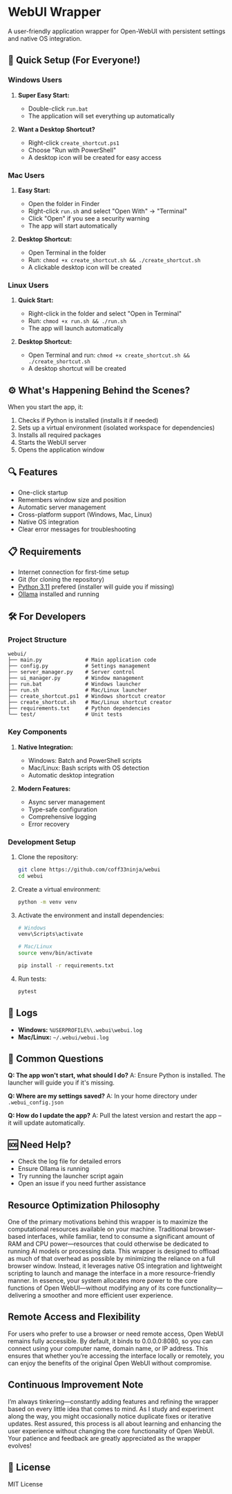 # WebUI Wrapper

A user-friendly application wrapper for Open-WebUI with persistent settings and native OS integration.

## 🚀 Quick Setup (For Everyone!)

### Windows Users
1. **Super Easy Start:**
   - Double-click `run.bat`
   - The application will set everything up automatically

2. **Want a Desktop Shortcut?**
   - Right-click `create_shortcut.ps1`
   - Choose "Run with PowerShell"
   - A desktop icon will be created for easy access

### Mac Users
1. **Easy Start:**
   - Open the folder in Finder
   - Right-click `run.sh` and select "Open With" → "Terminal"
   - Click "Open" if you see a security warning
   - The app will start automatically

2. **Desktop Shortcut:**
   - Open Terminal in the folder
   - Run: `chmod +x create_shortcut.sh && ./create_shortcut.sh`
   - A clickable desktop icon will be created

### Linux Users
1. **Quick Start:**
   - Right-click in the folder and select "Open in Terminal"
   - Run: `chmod +x run.sh && ./run.sh`
   - The app will launch automatically

2. **Desktop Shortcut:**
   - Open Terminal and run: `chmod +x create_shortcut.sh && ./create_shortcut.sh`
   - A desktop shortcut will be created

## ⚙️ What's Happening Behind the Scenes?

When you start the app, it:
1. Checks if Python is installed (installs it if needed)
2. Sets up a virtual environment (isolated workspace for dependencies)
3. Installs all required packages
4. Starts the WebUI server
5. Opens the application window

## 🔍 Features

- One-click startup
- Remembers window size and position
- Automatic server management
- Cross-platform support (Windows, Mac, Linux)
- Native OS integration
- Clear error messages for troubleshooting

## 📋 Requirements

- Internet connection for first-time setup
- Git (for cloning the repository)
- [Python 3.11](https://www.python.org/downloads/release/python-3119/) prefered (installer will guide you if missing)
- [Ollama](https://ollama.com/) installed and running

## 🛠️ For Developers

### Project Structure
```
webui/
├── main.py              # Main application code
├── config.py            # Settings management
├── server_manager.py    # Server control
├── ui_manager.py        # Window management
├── run.bat              # Windows launcher
├── run.sh               # Mac/Linux launcher
├── create_shortcut.ps1  # Windows shortcut creator
├── create_shortcut.sh   # Mac/Linux shortcut creator
├── requirements.txt     # Python dependencies
└── test/                # Unit tests
```

### Key Components

1. **Native Integration:**
   - Windows: Batch and PowerShell scripts
   - Mac/Linux: Bash scripts with OS detection
   - Automatic desktop integration

2. **Modern Features:**
   - Async server management
   - Type-safe configuration
   - Comprehensive logging
   - Error recovery

### Development Setup

1. Clone the repository:
   ```bash
   git clone https://github.com/coff33ninja/webui
   cd webui
   ```
2. Create a virtual environment:
   ```bash
   python -m venv venv
   ```
3. Activate the environment and install dependencies:
   ```bash
   # Windows
   venv\Scripts\activate

   # Mac/Linux
   source venv/bin/activate

   pip install -r requirements.txt
   ```
4. Run tests:
   ```bash
   pytest
   ```

## 📝 Logs
- **Windows:** `%USERPROFILE%\.webui\webui.log`
- **Mac/Linux:** `~/.webui/webui.log`

## 🤔 Common Questions

**Q: The app won't start, what should I do?**
A: Ensure Python is installed. The launcher will guide you if it's missing.

**Q: Where are my settings saved?**
A: In your home directory under `.webui_config.json`

**Q: How do I update the app?**
A: Pull the latest version and restart the app – it will update automatically.

## 🆘 Need Help?
- Check the log file for detailed errors
- Ensure Ollama is running
- Try running the launcher script again
- Open an issue if you need further assistance

## Resource Optimization Philosophy

One of the primary motivations behind this wrapper is to maximize the computational resources available on your machine. Traditional browser-based interfaces, while familiar, tend to consume a significant amount of RAM and CPU power—resources that could otherwise be dedicated to running AI models or processing data. This wrapper is designed to offload as much of that overhead as possible by minimizing the reliance on a full browser window. Instead, it leverages native OS integration and lightweight scripting to launch and manage the interface in a more resource-friendly manner. In essence, your system allocates more power to the core functions of Open WebUI—without modifying any of its core functionality—delivering a smoother and more efficient user experience.

## Remote Access and Flexibility

For users who prefer to use a browser or need remote access, Open WebUI remains fully accessible. By default, it binds to 0.0.0.0:8080, so you can connect using your computer name, domain name, or IP address. This ensures that whether you’re accessing the interface locally or remotely, you can enjoy the benefits of the original Open WebUI without compromise.

## Continuous Improvement Note

I’m always tinkering—constantly adding features and refining the wrapper based on every little idea that comes to mind. As I study and experiment along the way, you might occasionally notice duplicate fixes or iterative updates. Rest assured, this process is all about learning and enhancing the user experience without changing the core functionality of Open WebUI. Your patience and feedback are greatly appreciated as the wrapper evolves!

## 📜 License

MIT License
